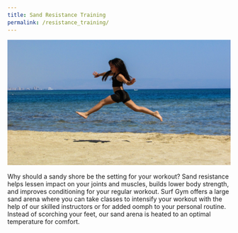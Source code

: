 ```yaml
---
title: Sand Resistance Training
permalink: /resistance_training/
---
```

![person working out on sand](/assets/images/sandy_workout.jpg)

Why should a sandy shore be the setting for your workout? Sand resistance helps lessen impact on your joints and muscles, builds lower body strength, and improves conditioning for your regular workout. Surf Gym offers a large sand arena where you can take classes to intensify your workout with the help of our skilled instructors or for added oomph to your personal routine. Instead of scorching your feet, our sand arena is heated to an optimal temperature for comfort.

